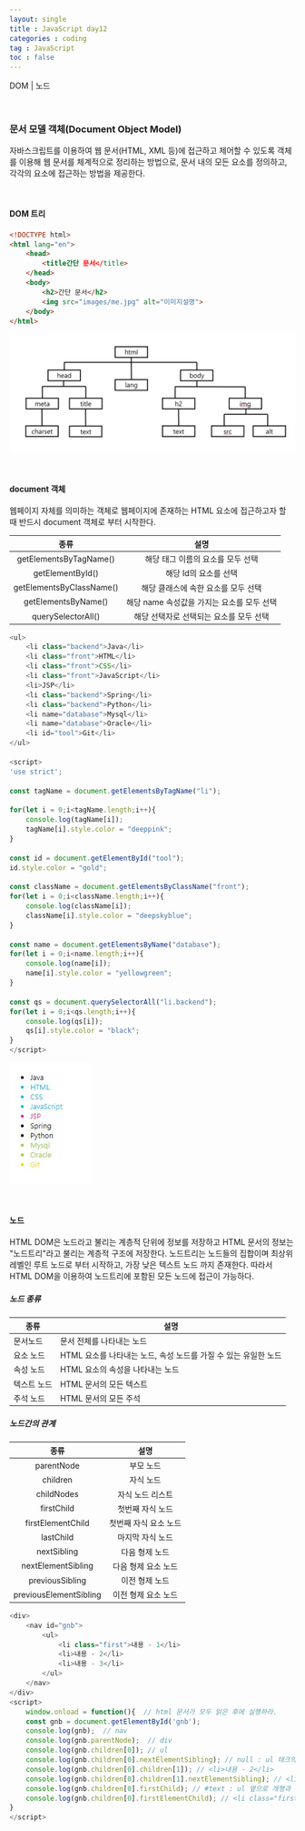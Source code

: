 ```yaml
---
layout: single
title : JavaScript day12
categories : coding
tag : JavaScript
toc : false
---
```


DOM | 노드

<br>

### 문서 모델 객체(Document Object Model)

자바스크립트를 이용하여 웹 문서(HTML, XML 등)에 접근하고 제어할 수 있도록 객체를 이용해 웹 문서를 체계적으로 정리하는 방법으로, 문서 내의 모든 요소를 정의하고, 각각의 요소에 접근하는 방법을 제공한다.

<br>

#### DOM 트리

```html
<!DOCTYPE html>
<html lang="en">
    <head>
        <title간단 문서</title>
    </head>
    <body>
        <h2>간단 문서</h2>
        <img src="images/me.jpg" alt="이미지설명">
    </body>
</html>
```

![js12_1](https://github.com/YUNCHANYEONG/YUNCHANYEONG.github.io/blob/master/assets/images/coding_img/js12_1.JPG?raw=true)

<br>

#### document 객체

웹페이지 자체를 의미하는 객체로 웹페이지에 존재하는 HTML 요소에 접근하고자 할 때 반드시 document 객체로 부터 시작한다.

|           종류           |                    설명                    |
| :----------------------: | :----------------------------------------: |
|  getElementsByTagName()  |     해당 태그 이름의 요소를 모두 선택      |
|     getElementById()     |           해당 Id의 요소를 선택            |
| getElementsByClassName() |    해당 클래스에 속한 요소를 모두 선택     |
|   getElementsByName()    | 해당 name 속성값을 가지는 요소를 모두 선택 |
|    querySelectorAll()    |  해당 선택자로 선택되는 요소를 모두 선택   |

```javascript
<ul>
    <li class="backend">Java</li>
    <li class="front">HTML</li>
    <li class="front">CSS</li>
    <li class="front">JavaScript</li>
    <li>JSP</li>
    <li class="backend">Spring</li>
    <li class="backend">Python</li>
    <li name="database">Mysql</li>
    <li name="database">Oracle</li>
    <li id="tool">Git</li>
</ul>

<script>
'use strict';

const tagName = document.getElementsByTagName("li");

for(let i = 0;i<tagName.length;i++){
	console.log(tagName[i]);
	tagName[i].style.color = "deeppink";
}

const id = document.getElementById("tool");
id.style.color = "gold";

const className = document.getElementsByClassName("front");
for(let i = 0;i<className.length;i++){
	console.log(className[i]);
	className[i].style.color = "deepskyblue";
}

const name = document.getElementsByName("database");
for(let i = 0;i<name.length;i++){
	console.log(name[i]);
	name[i].style.color = "yellowgreen";
}

const qs = document.querySelectorAll("li.backend");
for(let i = 0;i<qs.length;i++){
	console.log(qs[i]);
	qs[i].style.color = "black";
}
</script>
```

![js12_2](https://github.com/YUNCHANYEONG/YUNCHANYEONG.github.io/blob/master/assets/images/coding_img/js12_2.JPG?raw=true)

<br>

#### 노드

HTML DOM은 노드라고 불리는 계층적 단위에 정보를 저장하고 HTML 문서의 정보는 "노드트리"라고 불리는 계층적 구조에 저장한다. 노드트리는 노드들의 집합이며 최상위 레벨인 루트 노드로 부터 시작하고, 가장 낮은 텍스트 노드 까지 존재한다. 따라서 HTML DOM을 이용하여 노드트리에 포함된 모든 노드에 접근이 가능하다.

##### 노드 종류

| 종류        | 설명                                                         |
| ----------- | ------------------------------------------------------------ |
| 문서노드    | 문서 전체를 나타내는 노드                                    |
| 요소 노드   | HTML 요소를 나타내는 노드, 속성 노드를 가질 수 있는 유일한 노드 |
| 속성 노드   | HTML 요소의 속성을 나타내는 노드                             |
| 텍스트 노드 | HTML 문서의 모든 텍스트                                      |
| 주석 노드   | HTML 문서의 모든 주석                                        |

##### 노드간의 관계

|          종류          |         설명          |
| :--------------------: | :-------------------: |
|       parentNode       |       부모 노드       |
|        children        |       자식 노드       |
|       childNodes       |   자식 노드 리스트    |
|       firstChild       |   첫번째 자식 노드    |
|   firstElementChild    | 첫번째 자식 요소 노드 |
|       lastChild        |   마지막 자식 노드    |
|      nextSibling       |    다음 형제 노드     |
|   nextElementSibling   |  다음 형제 요소 노드  |
|    previousSibling     |    이전 형제 노드     |
| previousElementSibling |  이전 형제 요소 노드  |

```javascript
<div>
    <nav id="gnb">
        <ul>
            <li class="first">내용 - 1</li>
            <li>내용 - 2</li>
            <li>내용 - 3</li>
        </ul>
    </nav>
</div>
<script>
    window.onload = function(){  // html 문서가 모두 읽은 후에 실행하라.
    const gnb = document.getElementById('gnb');
    console.log(gnb);  // nav
    console.log(gnb.parentNode);  // div
    console.log(gnb.children[0]); // ul
    console.log(gnb.children[0].nextElementSibling); // null : ul 태크의 형제 요소는 없다.
    console.log(gnb.children[0].children[1]); // <li>내용 - 2</li>
    console.log(gnb.children[0].children[1].nextElementSibling); // <li>내용 - 3</li>
    console.log(gnb.children[0].firstChild); // #text : ul 옆으로 개행과 띄어쓰기가 포함됨.
    console.log(gnb.children[0].firstElementChild); // <li class="first">내용 - 1</li>
}
</script>
```

